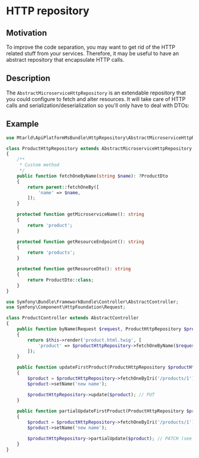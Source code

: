# HTTP repository
## Motivation
To improve the code separation, you may want to get rid of the HTTP related stuff from your services.
Therefore, it may be useful to have an abstract repository that encapsulate HTTP calls.

## Description
The `AbstractMicroserviceHttpRepository` is an extendable repository that you could configure to fetch and alter resources.
It will take care of HTTP calls and serialization/deserialization so you'll only have to deal with DTOs:

## Example
```php
use Mtarld\ApiPlatformMsBundle\HttpRepository\AbstractMicroserviceHttpRepository;

class ProductHttpRepository extends AbstractMicroserviceHttpRepository
{
    /**
     * Custom method
     */
    public function fetchOneByName(string $name): ?ProductDto
    {
        return parent::fetchOneBy([
            'name' => $name,
        ]);
    }

    protected function getMicroserviceName(): string
    {
        return 'product';
    }

    protected function getResourceEndpoint(): string
    {
        return 'products';
    }

    protected function getResourceDto(): string
    {
        return ProductDto::class;
    }
}
```

```php
use Symfony\Bundle\FrameworkBundle\Controller\AbstractController;
use Symfony\Component\HttpFoundation\Request;

class ProductController extends AbstractController
{
    public function byName(Request $request, ProductHttpRepository $productHttpRepository)
    {
        return $this->render('product.html.twig', [
            'product' => $productHttpRepository->fetchOneByName($request->query->get('name')),
        ]);
    }

    public function updateFirstProduct(ProductHttpRepository $productHttpRepository)
    {
        $product = $productHttpRepository->fetchOneByIri('/products/1');
        $product->setName('new name');

        $productHttpRepository->update($product); // PUT
    }
    
    public function partialUpdateFirstProduct(ProductHttpRepository $productHttpRepository)
    {
        $product = $productHttpRepository->fetchOneByIri('/products/1');
        $product->setName('new name');

        $productHttpRepository->partialUpdate($product); // PATCH (see https://api-platform.com/docs/core/content-negotiation/#configuring-patch-formats)
    }
}
```
